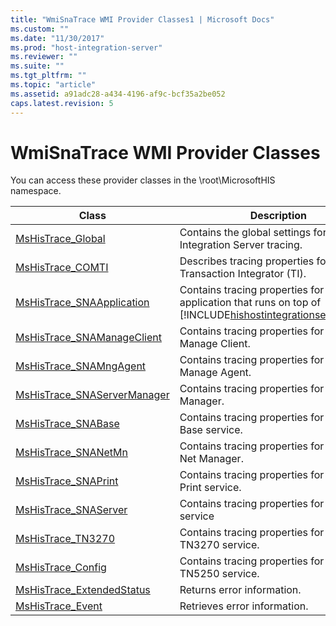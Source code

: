 ```yaml
---
title: "WmiSnaTrace WMI Provider Classes1 | Microsoft Docs"
ms.custom: ""
ms.date: "11/30/2017"
ms.prod: "host-integration-server"
ms.reviewer: ""
ms.suite: ""
ms.tgt_pltfrm: ""
ms.topic: "article"
ms.assetid: a91adc28-a434-4196-af9c-bcf35a2be052
caps.latest.revision: 5
---
```

# WmiSnaTrace WMI Provider Classes
You can access these provider classes in the \root\MicrosoftHIS namespace.  
  
|Class|Description|  
|-----------|-----------------|  
|[MsHisTrace_Global](../HIS2010/mshistrace-global-class1.md)|Contains the global settings for Host Integration Server tracing.|  
|[MsHisTrace_COMTI](../HIS2010/mshistrace-comti-class2.md)|Describes tracing properties for Transaction Integrator (TI).|  
|[MsHisTrace_SNAApplication](../HIS2010/mshistrace-snaapplication-class1.md)|Contains tracing properties for any application that runs on top of [!INCLUDE[hishostintegrationserver2009](../includes/hishostintegrationserver2009-md.md)].|  
|[MsHisTrace_SNAManageClient](../HIS2010/mshistrace-snamanageclient-class1.md)|Contains tracing properties for the SNA Manage Client.|  
|[MsHisTrace_SNAMngAgent](../HIS2010/mshistrace-snamngagent-class2.md)|Contains tracing properties for the SNA Manage Agent.|  
|[MsHisTrace_SNAServerManager](../HIS2010/mshistrace-snaservermanager-class2.md)|Contains tracing properties for the SNA Manager.|  
|[MsHisTrace_SNABase](../HIS2010/mshistrace-snabase-class2.md)|Contains tracing properties for the SNA Base service.|  
|[MsHisTrace_SNANetMn](../HIS2010/mshistrace-snanetmn-class2.md)|Contains tracing properties for an SNA Net Manager.|  
|[MsHisTrace_SNAPrint](../HIS2010/mshistrace-snaprint-class1.md)|Contains tracing properties for the Host Print service.|  
|[MsHisTrace_SNAServer](../HIS2010/mshistrace-snaserver-class1.md)|Contains tracing properties for an SNA service|  
|[MsHisTrace_TN3270](../HIS2010/mshistrace-tn3270-class1.md)|Contains tracing properties for the TN3270 service.|  
|[MsHisTrace_Config](../HIS2010/mshistrace-config-class-tn5250-1.md)|Contains tracing properties for the TN5250 service.|  
|[MsHisTrace_ExtendedStatus](../HIS2010/mshistrace-extendedstatus-class1.md)|Returns error information.|  
|[MsHisTrace_Event](../HIS2010/mshistrace-event-class1.md)|Retrieves error information.|